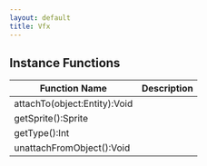 ```yaml
---
layout: default
title: Vfx
---
```


## Instance Functions

| Function Name | Description |
| --------------- | ------------- |
| attachTo(object:Entity):Void |  |
| getSprite():Sprite |  |
| getType():Int |  |
| unattachFromObject():Void |  |
